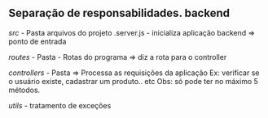 ## Separação de responsabilidades. backend

*src* - Pasta arquivos do projeto
  .server.js - inicializa aplicação backend => ponto de entrada

*routes* - Pasta - Rotas do programa => diz a rota para o controller

*controllers* - Pasta => Processa as requisições da aplicação
  Ex: verificar se o usuário existe, cadastrar um produto.. etc
  Obs: só pode ter no máximo 5 métodos.

*utils* - tratamento de exceções
